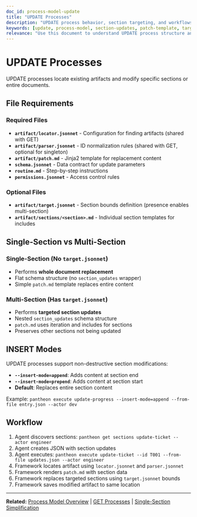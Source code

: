 ```yaml
---
doc_id: process-model-update
title: "UPDATE Processes"
description: "UPDATE process behavior, section targeting, and workflows for modifying existing artifacts"
keywords: [update, process-model, section-updates, patch-template, target-definition]
relevance: "Use this document to understand UPDATE process structure and how existing artifacts are modified through section targeting"
---
```


# UPDATE Processes

UPDATE processes locate existing artifacts and modify specific sections or entire documents.

## File Requirements

### Required Files
- **`artifact/locator.jsonnet`** - Configuration for finding artifacts (shared with GET)
- **`artifact/parser.jsonnet`** - ID normalization rules (shared with GET, optional for singleton)
- **`artifact/patch.md`** - Jinja2 template for replacement content
- **`schema.jsonnet`** - Data contract for update parameters
- **`routine.md`** - Step-by-step instructions
- **`permissions.jsonnet`** - Access control rules

### Optional Files
- **`artifact/target.jsonnet`** - Section bounds definition (presence enables multi-section)
- **`artifact/sections/<section>.md`** - Individual section templates for includes

## Single-Section vs Multi-Section

### Single-Section (No `target.jsonnet`)
- Performs **whole document replacement**
- Flat schema structure (no `section_updates` wrapper)
- Simple `patch.md` template replaces entire content

### Multi-Section (Has `target.jsonnet`)
- Performs **targeted section updates**
- Nested `section_updates` schema structure
- `patch.md` uses iteration and includes for sections
- Preserves other sections not being updated

## INSERT Modes

UPDATE processes support non-destructive section modifications:
- **`--insert-mode=append`**: Adds content at section end
- **`--insert-mode=prepend`**: Adds content at section start
- **Default**: Replaces entire section content

Example: `pantheon execute update-progress --insert-mode=append --from-file entry.json --actor dev`

## Workflow

1. Agent discovers sections: `pantheon get sections update-ticket --actor engineer`
2. Agent creates JSON with section updates
3. Agent executes: `pantheon execute update-ticket --id T001 --from-file updates.json --actor engineer`
4. Framework locates artifact using `locator.jsonnet` and `parser.jsonnet`
5. Framework renders `patch.md` with section data
6. Framework replaces targeted sections using `target.jsonnet` bounds
7. Framework saves modified artifact to same location

---

**Related:** [Process Model Overview](overview.md) | [GET Processes](get-processes.md) | [Single-Section Simplification](single-section-simplification.md)
